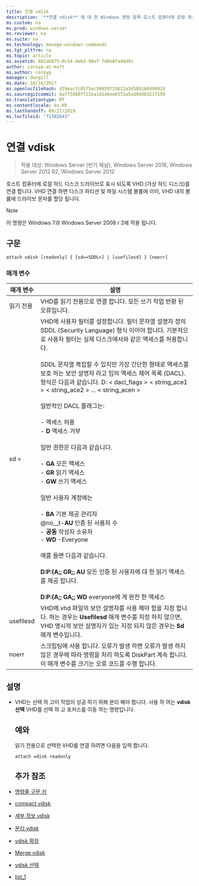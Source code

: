 ```yaml
---
title: 연결 vdisk
description: '**연결 vdisk** 에 대 한 Windows 명령 항목-호스트 컴퓨터에 로컬 하드 디스크 드라이브로 표시 되도록 VHD (가상 하드 디스크)를 연결 합니다.'
ms.custom: na
ms.prod: windows-server
ms.reviewer: na
ms.suite: na
ms.technology: manage-windows-commands
ms.tgt_pltfrm: na
ms.topic: article
ms.assetid: 882ab875-0c14-4eb3-98ef-fd0e8fa40d9c
author: coreyp-at-msft
ms.author: coreyp
manager: dongill
ms.date: 10/16/2017
ms.openlocfilehash: d29eacfc8575ec50859733612a3d58b166d9402d
ms.sourcegitcommit: 6aff3d88ff22ea141a6ea6572a5ad8dd6321f199
ms.translationtype: MT
ms.contentlocale: ko-KR
ms.lasthandoff: 09/27/2019
ms.locfileid: "71382643"
---
```

# <a name="attach-vdisk"></a>연결 vdisk

>적용 대상: Windows Server (반기 채널), Windows Server 2016, Windows Server 2012 R2, Windows Server 2012

호스트 컴퓨터에 로컬 하드 디스크 드라이브로 표시 되도록 VHD (가상 하드 디스크)를 연결 합니다. VHD 연결 하면 디스크 파티션 및 파일 시스템 볼륨에 이미, VHD 내의 볼륨에 드라이브 문자를 할당 됩니다.
> [!NOTE]
> 이 명령은 Windows 7과 Windows Server 2008 r 2에 적용 됩니다.

## <a name="syntax"></a>구문
```
attach vdisk [readonly] { [sd=<SDDL>] | [usefilesd] } [noerr]
```
### <a name="parameters"></a>매개 변수

|    매개 변수     |                                                                                                                                                                                                                                                                                                                                                                                                                                                                                                          설명                                                                                                                                                                                                                                                                                                                                                                                                                                                                                                          |
|------------------|-------------------------------------------------------------------------------------------------------------------------------------------------------------------------------------------------------------------------------------------------------------------------------------------------------------------------------------------------------------------------------------------------------------------------------------------------------------------------------------------------------------------------------------------------------------------------------------------------------------------------------------------------------------------------------------------------------------------------------------------------------------------------------------------------------------------------------------------------------------------------------------------------------------------------------------------------------------------------------------------------------------------------------|
|     읽기 전용     |                                                                                                                                                                                                                                                                                                                                                                                                                                                                             VHD를 읽기 전용으로 연결 합니다. 모든 쓰기 작업 반환 된 오류입니다.                                                                                                                                                                                                                                                                                                                                                                                                                                                                              |
| sd = <SDDL string> | VHD에 사용자 필터를 설정합니다. 필터 문자열 설명자 정의 SDDL (Security Language) 형식 이어야 합니다. 기본적으로 사용자 필터는 실제 디스크에서와 같은 액세스를 허용합니다.<br /><br />SDDL 문자열 복잡할 수 있지만 가장 간단한 형태로 액세스를 보호 하는 보안 설명자 라고 임의 액세스 제어 목록 (DACL). 형식은 다음과 같습니다. D: < dacl_flags > < string_ace1 > < string_ace2 > ... < string_acen ><br /><br />일반적인 DACL 플래그는:<br /><br />-    액세스 허용<br />-   **D** 액세스 거부<br /><br />일반 권한은 다음과 같습니다.<br /><br />-   **GA** 모든 액세스<br />-   **GR** 읽기 액세스<br />-   **GW** 쓰기 액세스<br /><br />일반 사용자 계정에는<br /><br />-   **BA** 기본 제공 관리자<br />@no__t-**AU** 인증 된 사용자 수<br />-   **공동** 작성자 소유자<br />-   **WD** -Everyone<br /><br />예를 들면 다음과 같습니다.<br /><br />**D:P:(A;; GR;; AU** 모든 인증 된 사용자에 대 한 읽기 액세스를 제공 합니다.<br /><br />**D:P:(A;; GA;; WD** everyone에 게 완전 한 액세스 |
|    usefilesd     |                                                                                                                                                                                                                                                                                                                                                                                          VHD에.vhd 파일의 보안 설명자를 사용 해야 함을 지정 합니다. 하는 경우는 **Usefilesd** 매개 변수를 지정 하지 않으면, VHD 명시적 보안 설명자가 있는 지정 되지 않은 경우는 **Sd** 매개 변수입니다.                                                                                                                                                                                                                                                                                                                                                                                          |
|      noerr       |                                                                                                                                                                                                                                                                                                                                                                                                           스크립팅에 사용 합니다. 오류가 발생 하면 오류가 발생 하지 않은 경우에 따라 명령을 처리 하도록 DiskPart 계속 합니다. 이 매개 변수를 크기는 오류 코드를 수행 합니다.                                                                                                                                                                                                                                                                                                                                                                                                           |

## <a name="remarks"></a>설명
- VHD는 선택 하 고이 작업이 성공 하기 위해 분리 해야 합니다. 사용 하 여는 **vdisk 선택** VHD를 선택 하 고 포커스를 이동 하는 명령입니다.
  ## <a name="BKMK_Examples"></a>예와
  읽기 전용으로 선택한 VHD를 연결 하려면 다음을 입력 합니다.
  ```
  attach vdisk readonly
  ```
  ## <a name="additional-references"></a>추가 참조
- [명령줄 구문 키](command-line-syntax-key.md)
- [compact vdisk](compact-vdisk.md)

- [세부 정보 vdisk](detail-vdisk.md)
- [분리 vdisk](detach-vdisk.md)
- [vdisk 확장](expand-vdisk.md)
- [Merge vdisk](merge-vdisk.md)
- [vdisk 선택](select-vdisk.md)
- [list_1](list_1.md)
